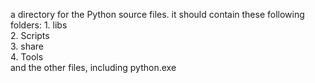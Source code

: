 a directory for the Python source files. it should contain these following folders:
	1. libs\
	2. Scripts\
	3. share\
	4. Tools\
and the other files, including python.exe